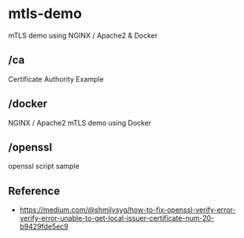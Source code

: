 # mtls-demo

mTLS demo using NGINX / Apache2 & Docker

## /ca

Certificate Authority Example

## /docker

NGINX / Apache2 mTLS demo using Docker

## /openssl

openssl script sample

## Reference

- https://medium.com/@shmilysyg/how-to-fix-openssl-verify-error-verify-error-unable-to-get-local-issuer-certificate-num-20-b9429fde5ec9
